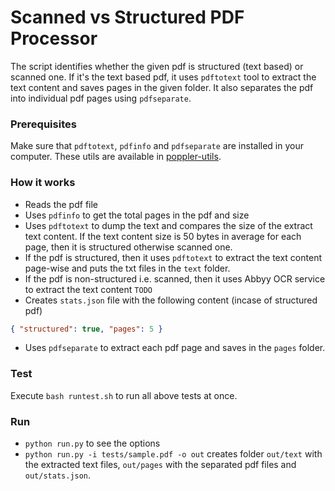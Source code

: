 Scanned vs Structured PDF Processor
====================================

The script identifies whether the given pdf is structured (text based) or scanned one. 
If it's the text based pdf, it uses `pdftotext` tool to extract the text content and saves pages in the given folder. It also separates the pdf into individual pdf pages using `pdfseparate`.

### Prerequisites

Make sure that `pdftotext`, `pdfinfo` and `pdfseparate` are installed in your computer. These utils are available in [poppler-utils](https://packages.debian.org/sid/poppler-utils).

### How it works

* Reads the pdf file
* Uses `pdfinfo` to get the total pages in the pdf and size
* Uses `pdftotext` to dump the text and compares the size of the extract text content. If the text content size is 50 bytes in average for each page, then it is structured otherwise scanned one.
* If the pdf is structured, then it uses `pdftotext` to extract the text content page-wise and puts the txt files in the `text` folder.
* If the pdf is non-structured i.e. scanned, then it uses Abbyy OCR service to extract the text content `TODO`
* Creates `stats.json` file with the following content (incase of structured pdf)

```json
{ "structured": true, "pages": 5 }
```

* Uses `pdfseparate` to extract each pdf page and saves in the `pages` folder.


### Test

Execute `bash runtest.sh` to run all above tests at once.

### Run

* `python run.py` to see the options
* `python run.py -i tests/sample.pdf -o out` creates folder `out/text` with the extracted text files, `out/pages` with the separated pdf files and `out/stats.json`.





